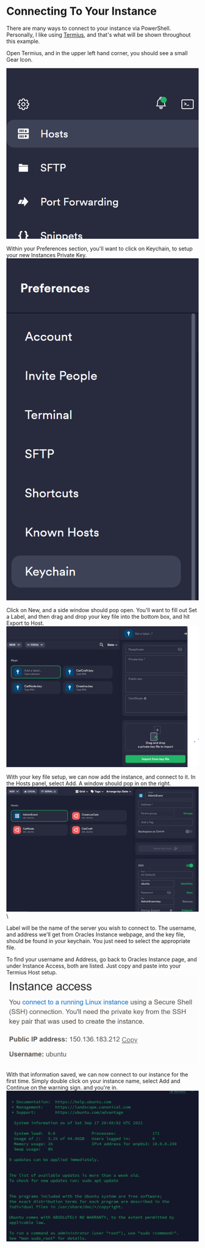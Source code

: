 # Connecting To Your Instance

There are many ways to connect to your instance via PowerShell. Personally, I like using [Termius](https://termius.com), and that's what will be shown throughout this example.&#x20;

Open Termius, and in the upper left hand corner, you should see a small Gear Icon.&#x20;

![](<../../.gitbook/assets/image (16).png>)

Within your Preferences section, you'll want to click on Keychain, to setup your new Instances Private Key. \
![](<../../.gitbook/assets/image (15).png>)

Click on New, and a side window should pop open. You'll want to fill out Set a Label, and then drag and drop your key file into the bottom box, and hit Export to Host.\
![](../../.gitbook/assets/image.png)

With your key file setup, we can now add the instance, and connect to it. In the Hosts panel, select Add. A window should pop in on the right. ![](<../../.gitbook/assets/image (13).png>)\


Label will be the name of the server you wish to connect to. The username, and address we'll get from Oracles Instance webpage, and the key file, should be found in your keychain. You just need to select the appropriate file.&#x20;

To find your username and Address, go back to Oracles Instance page, and under Instance Access, both are listed. Just copy and paste into your Termius Host setup. \
![](<../../.gitbook/assets/image (14).png>)

With that information saved, we can now connect to our instance for the first time. Simply double click on your instance name, select Add and Continue on the warning sign. and you're in. \
![](<../../.gitbook/assets/image (9).png>)

####
